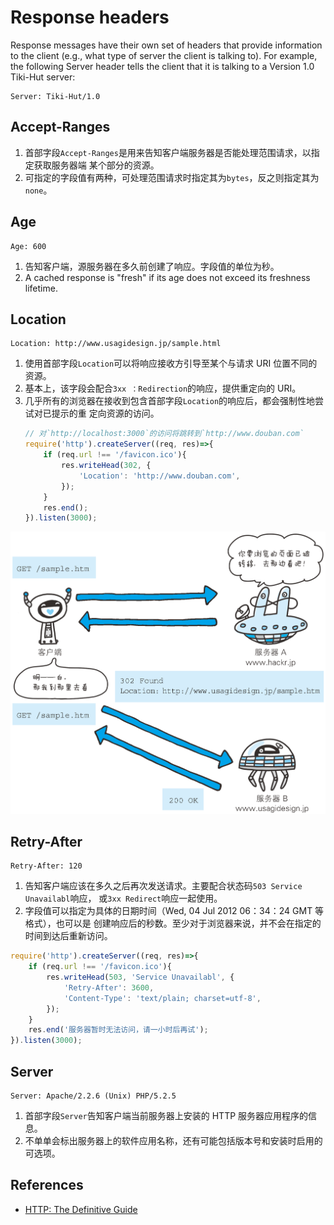 # Response headers
Response messages have their own set of headers that provide information to the
client (e.g., what type of server the client is talking to). For example, the
following Server header tells the client that it is talking to a Version 1.0
Tiki-Hut server:
```
Server: Tiki-Hut/1.0
```


## Accept-Ranges
1. 首部字段`Accept-Ranges`是用来告知客户端服务器是否能处理范围请求，以指定获取服务器端
某个部分的资源。
2. 可指定的字段值有两种，可处理范围请求时指定其为`bytes`，反之则指定其为`none`。


## Age
```
Age: 600
```
1. 告知客户端，源服务器在多久前创建了响应。字段值的单位为秒。
2. A cached response is "fresh" if its age does not exceed its freshness
lifetime.


## Location
```
Location: http://www.usagidesign.jp/sample.html
```
1. 使用首部字段`Location`可以将响应接收方引导至某个与请求 URI 位置不同的资源。
2. 基本上，该字段会配合`3xx ：Redirection`的响应，提供重定向的 URI。
3. 几乎所有的浏览器在接收到包含首部字段`Location`的响应后，都会强制性地尝试对已提示的重
定向资源的访问。
    ```js
    // 对`http://localhost:3000`的访问将跳转到`http://www.douban.com`
    require('http').createServer((req, res)=>{
        if (req.url !== '/favicon.ico'){
            res.writeHead(302, {
                'Location': 'http://www.douban.com',
            });
        }
        res.end();
    }).listen(3000);
    ```

![Location](./images/ResponseHeaders/Location.png)


## Retry-After
```
Retry-After: 120
```
1. 告知客户端应该在多久之后再次发送请求。主要配合状态码`503 Service Unavailabl`响应，
 或`3xx Redirect`响应一起使用。
2. 字段值可以指定为具体的日期时间（Wed, 04 Jul 2012 06：34：24 GMT 等格式），也可以是
创建响应后的秒数。至少对于浏览器来说，并不会在指定的时间到达后重新访问。

```js
require('http').createServer((req, res)=>{
    if (req.url !== '/favicon.ico'){
        res.writeHead(503, 'Service Unavailabl', {
            'Retry-After': 3600,
            'Content-Type': 'text/plain; charset=utf-8',
        });
    }
    res.end('服务器暂时无法访问，请一小时后再试');
}).listen(3000);
```


## Server
```
Server: Apache/2.2.6 (Unix) PHP/5.2.5
```
1. 首部字段`Server`告知客户端当前服务器上安装的 HTTP 服务器应用程序的信息。
2. 不单单会标出服务器上的软件应用名称，还有可能包括版本号和安装时启用的可选项。




## References
* [HTTP: The Definitive Guide](https://book.douban.com/subject/1440226/)
